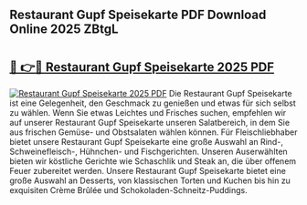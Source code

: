 ## Restaurant Gupf Speisekarte PDF Download Online 2025 ZBtgL

# <h2><a href="http://gc8aphh.nevu.top/?p=Restaurant+Gupf+Speisekarte">🔗 👉🔴 Restaurant Gupf Speisekarte 2025 PDF</a></h2>

[![Restaurant Gupf Speisekarte 2025 PDF](https://i.imgur.com/dBaPXMq.png)](http://gc8aphh.nevu.top/?p=Restaurant+Gupf+Speisekarte)
Die Restaurant Gupf Speisekarte ist eine Gelegenheit, den Geschmack zu genießen und etwas für sich selbst zu wählen. Wenn Sie etwas Leichtes und Frisches suchen, empfehlen wir auf unserer Restaurant Gupf Speisekarte unseren Salatbereich, in dem Sie aus frischen Gemüse- und Obstsalaten wählen können. Für Fleischliebhaber bietet unsere Restaurant Gupf Speisekarte eine große Auswahl an Rind-, Schweinefleisch-, Hühnchen- und Fischgerichten. Unseren Auserwählten bieten wir köstliche Gerichte wie Schaschlik und Steak an, die über offenem Feuer zubereitet werden. Unsere Restaurant Gupf Speisekarte bietet eine große Auswahl an Desserts, von klassischen Torten und Kuchen bis hin zu exquisiten Crème Brûlée und Schokoladen-Schneitz-Puddings.
